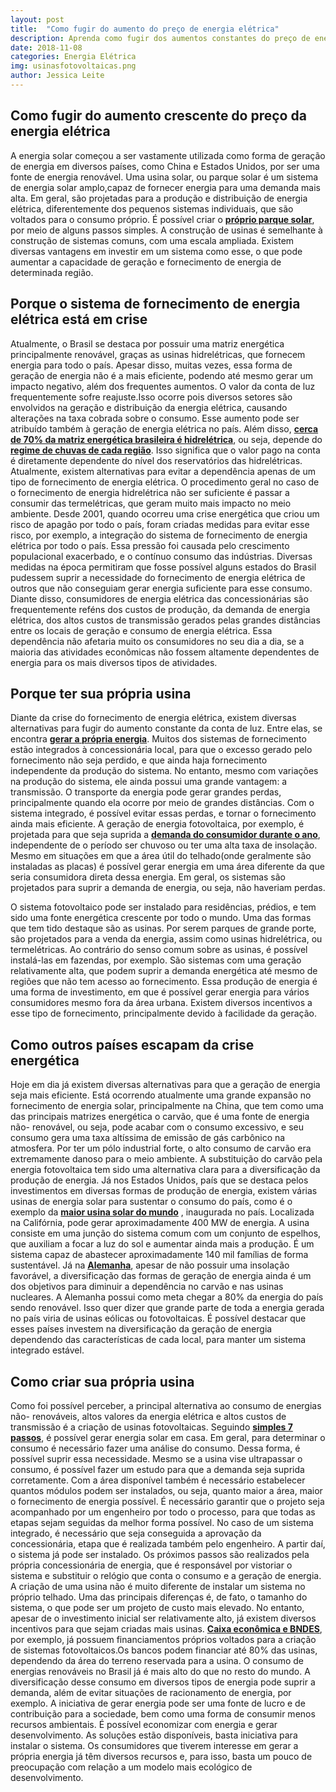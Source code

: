 ```yaml
---
layout: post
title:  "Como fugir do aumento do preço de energia elétrica"
description: Aprenda como fugir dos aumentos constantes do preço de energia de elétrica
date: 2018-11-08
categories: Energia Elétrica
img: usinasfotovoltaicas.png
author: Jessica Leite
---
```



<h2> Como fugir do aumento crescente do preço da energia elétrica </h2>

A energia solar começou a ser vastamente utilizada como forma de geração de energia em diversos países, como China e Estados Unidos, por ser uma fonte de energia renovável.
Uma usina solar, ou parque solar é um sistema de energia solar amplo,capaz de fornecer energia para uma demanda mais alta. Em geral, são projetadas para a produção e distribuição de energia elétrica, diferentemente dos pequenos sistemas individuais, que são voltados para o consumo próprio.
É possível criar o **[próprio parque solar](https://globoplay.globo.com/v/6851632/ )**, por meio de alguns passos simples. A construção de usinas é semelhante à construção de sistemas comuns, com uma escala ampliada. Existem diversas vantagens em investir em um sistema como esse, o que pode aumentar a capacidade de geração e fornecimento de energia de determinada região. 

<h2>Porque o sistema de fornecimento de energia elétrica está em crise </h2>
	
Atualmente, o Brasil se destaca por possuir uma matriz energética principalmente renovável, graças as usinas hidrelétricas, que fornecem energia para todo o país. Apesar disso, muitas vezes, essa forma de geração de energia não é a mais eficiente, podendo até mesmo gerar um impacto negativo, além dos frequentes aumentos.
O valor da conta de luz frequentemente sofre reajuste.Isso ocorre pois diversos setores são envolvidos na geração e distribuição da energia elétrica, causando alterações na taxa cobrada sobre o consumo. Esse aumento pode ser atribuído também à geração de energia elétrica no país.
Além disso, **[cerca de 70% da matriz energética brasileira é hidrelétrica](http://www.epe.gov.br/pt/abcdenergia/matriz-energetica-e-eletrica)**, ou seja, depende do **[regime de chuvas de cada região](https://www.em.com.br/app/noticia/economia/2017/11/13/internas_economia,916227/usinas-solares-viram-investimento-no-brasil-diante-da-falta-de-chuvas.shtml)**. Isso significa que o valor pago na conta é diretamente dependente do nível dos reservatórios das hidrelétricas. 
Atualmente, existem alternativas para evitar a dependência apenas de um tipo de fornecimento de energia elétrica. O procedimento geral no caso de o fornecimento de energia hidrelétrica não ser suficiente é passar a consumir das termelétricas, que geram muito mais impacto no meio ambiente.
Desde 2001, quando ocorreu uma crise energética que criou um risco de apagão por todo o país, foram criadas medidas para evitar esse risco, por exemplo, a integração do sistema de fornecimento de energia elétrica por todo o país. Essa pressão foi causada pelo crescimento populacional exacerbado, e o contínuo consumo das indústrias.
Diversas medidas na época permitiram que fosse possível alguns estados do Brasil pudessem suprir a necessidade do fornecimento de energia elétrica de outros que não conseguiam gerar energia suficiente para esse consumo.
Diante disso, consumidores de energia elétrica das concessionárias são frequentemente reféns dos custos de produção, da demanda de energia elétrica, dos altos custos de transmissão gerados pelas grandes distâncias entre os locais de geração e consumo de energia elétrica.
Essa dependência não afetaria muito os consumidores no seu dia a dia, se a maioria das atividades econômicas não fossem altamente dependentes de energia para os mais diversos tipos de atividades.



<h2>Porque ter sua própria usina</h2>

Diante da crise do fornecimento de energia elétrica, existem diversas alternativas para fugir do aumento constante da conta de luz. Entre elas, se encontra **[gerar a própria energia](https://suporte.cosol.com.br/hc/pt-br/articles/228623767--Tenho-uma-fazenda-quero-instalar-minha-usina-solar-)**. Muitos dos sistemas de fornecimento estão integrados à concessionária local, para que o excesso gerado pelo fornecimento não seja perdido, e que ainda haja fornecimento independente da produção do sistema. 
No entanto, mesmo com variações na produção do sistema, ele ainda possui uma grande vantagem: a transmissão. O transporte da energia pode gerar grandes perdas, principalmente quando ela ocorre por meio de grandes distâncias. Com o sistema integrado, é possível evitar essas perdas, e tornar o fornecimento ainda mais eficiente.
A geração de energia fotovoltaica, por exemplo, é projetada para que seja suprida a **[demanda do consumidor durante o ano](https://www.pensamentoverde.com.br/economia-verde/funciona-usina-solar/)**, independente de o período ser chuvoso ou ter uma alta taxa de insolação. 
Mesmo em situações em que a área útil do telhado(onde geralmente são instaladas as placas) é possível gerar energia em uma área diferente da que seria consumidora direta dessa energia. Em geral, os sistemas são projetados para suprir a demanda de energia, ou seja, não haveriam perdas.
 
O sistema fotovoltaico pode ser instalado para residências, prédios, e tem sido uma fonte energética crescente por todo o mundo. Uma das formas que tem tido destaque são as usinas. Por serem parques de grande porte, são projetados para a venda da energia, assim como usinas hidrelétrica, ou termelétricas. 
Ao contrário do senso comum sobre as usinas, é possível instalá-las em fazendas, por exemplo. São sistemas com uma geração relativamente alta, que podem suprir a demanda energética até mesmo de regiões que não tem acesso ao fornecimento. 
Essa produção de energia é uma forma de investimento, em que é possível gerar energia para vários consumidores mesmo fora da área urbana. Existem diversos incentivos a esse tipo de fornecimento, principalmente devido à facilidade da geração.
	
<h2> Como outros países escapam da crise energética </h2>  
  
Hoje em dia já existem diversas alternativas para que a geração de energia seja mais eficiente. Está ocorrendo atualmente uma grande expansão no fornecimento de energia solar, principalmente na China, que tem como uma das principais matrizes energética o carvão, que é uma fonte de energia não- renovável, ou seja, pode acabar com o consumo excessivo, e seu consumo gera uma taxa altíssima de emissão de gás carbônico na atmosfera. 
Por ter um pólo industrial forte, o alto consumo de carvão era extremamente danoso para o meio ambiente. A substituição do carvão pela energia fotovoltaica tem sido uma alternativa clara para a diversificação da produção de energia.
Já nos Estados Unidos, país que se destaca pelos investimentos em diversas formas de produção de energia, existem várias usinas de energia solar para sustentar o consumo do país, como é o exemplo da **[maior usina solar do mundo](https://www.ecycle.com.br/component/content/article/38-no-mundo/2121-maior-usina-solar-do-mundo-e-inaugurada-nos-eua.html)** , inaugurada no país. Localizada na Califórnia, pode gerar aproximadamente 400 MW de energia. 
A usina consiste em uma junção do sistema comum com um conjunto de espelhos, que auxiliam a focar a luz do sol e aumentar ainda mais a produção. É um sistema capaz de abastecer aproximadamente 140 mil famílias de forma sustentável.
Já na **[Alemanha](https://epoca.globo.com/ciencia-e-meio-ambiente/blog-do-planeta/noticia/2017/06/aposta-da-alemanha-em-energia-solar.html)**, apesar de não possuir uma insolação favorável, a diversificação das formas de geração de energia ainda é um dos objetivos para diminuir a dependência no carvão e nas usinas nucleares. A Alemanha possui como meta chegar a 80% da energia do país sendo renovável. Isso quer dizer que grande parte de toda a energia gerada no país viria de usinas eólicas ou fotovoltaicas.
É possível destacar que esses países investem na diversificação da geração de energia dependendo das características de cada local, para manter um sistema integrado estável. 

<h2> Como criar sua própria usina </h2>
  
Como foi possível perceber, a principal alternativa ao consumo de energias não- renováveis, altos valores da energia elétrica e altos custos de transmissão é a criação de usinas fotovoltaicas. Seguindo **[simples 7 passos](http://primariaenergia.com/blog/7-passos-energia-solar-casa/)**, é possível gerar energia solar em casa. 
Em geral, para determinar o consumo é necessário fazer uma análise do consumo. Dessa forma, é possível suprir essa necessidade. Mesmo se a usina vise ultrapassar o consumo, é possível fazer um estudo para que a demanda seja suprida corretamente. 
Com a área disponível também é necessário estabelecer quantos módulos podem ser instalados, ou seja, quanto maior a área, maior o fornecimento de energia possível. É necessário garantir que o projeto seja acompanhado por um engenheiro por todo o processo, para que todas as etapas sejam seguidas da melhor forma possível. 
No caso de um sistema integrado, é necessário que seja conseguida a aprovação da concessionária, etapa que é realizada também pelo engenheiro. A partir daí, o sistema já pode ser instalado. Os próximos passos são realizados pela própria concessionária de energia, que é responsável por vistoriar o sistema e substituir o relógio que conta o consumo e a geração de energia.
A criação de uma usina não é muito diferente de instalar um sistema no próprio telhado. Uma das principais diferenças é, de fato, o tamanho do sistema, o que pode ser um projeto de custo mais elevado.
No entanto, apesar de o investimento inicial ser relativamente alto, já existem diversos incentivos para que sejam criadas mais usinas. **[Caixa econômica e BNDES](https://www.enelx.com.br/blog/2016/11/conheca-linhas-financiamento-sistema-solar/ )**, por exemplo, já possuem financiamentos próprios voltados para a criação de sistemas fotovoltaicos.Os bancos podem financiar até 80% das usinas, dependendo da área do terreno reservada para a usina. 
O consumo de energias renováveis no Brasil já é mais alto do que no resto do mundo. A diversificação desse consumo em diversos tipos de energia pode suprir a demanda, além de evitar situações de racionamento de energia, por exemplo. A iniciativa de gerar energia pode ser uma fonte de lucro e de contribuição para a sociedade, bem como uma forma de consumir menos recursos ambientais.
É possível economizar com energia e gerar desenvolvimento. As soluções estão disponíveis, basta iniciativa para instalar o sistema. Os consumidores que tiverem interesse em gerar a própria energia já têm diversos recursos e, para isso, basta um pouco de preocupação com relação a um modelo mais ecológico de desenvolvimento. 
	

	


